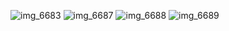 ![img_6683](https://cloud.githubusercontent.com/assets/24209732/23681810/824c8368-035e-11e7-9407-5f01ab36d923.PNG)
![img_6687](https://cloud.githubusercontent.com/assets/24209732/23681809/824bf312-035e-11e7-8554-c9c3999a1e8f.PNG)
![img_6688](https://cloud.githubusercontent.com/assets/24209732/23681808/8249a0da-035e-11e7-9744-d60599d64283.PNG)
![img_6689](https://cloud.githubusercontent.com/assets/24209732/23681811/8263a55c-035e-11e7-8033-5ad4525c655d.PNG)
